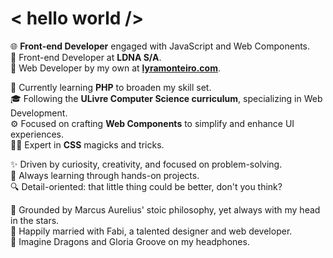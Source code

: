 # < hello world />
🌐 **Front-end Developer** engaged with JavaScript and Web Components.  
🚀 Front-end Developer at **LDNA S/A**.  
🧭 Web Developer by my own at **[lyramonteiro.com](https://lyramonteiro.com)**.  
  
📘 Currently learning **PHP** to broaden my skill set.  
🎓 Following the **ULivre Computer Science curriculum**, specializing in Web Development.  
⚙️ Focused on crafting **Web Components** to simplify and enhance UI experiences.  
🧙‍♀️ Expert in **CSS** magicks and tricks.  
  
✨ Driven by curiosity, creativity, and focused on problem-solving.  
🎯 Always learning through hands-on projects.  
🔍 Detail-oriented: that little thing could be better, don't you think?  

🌌 Grounded by Marcus Aurelius' stoic philosophy, yet always with my head in the stars.  
💜 Happily married with Fabi, a talented designer and web developer.  
🎼 Imagine Dragons and Gloria Groove on my headphones.  
